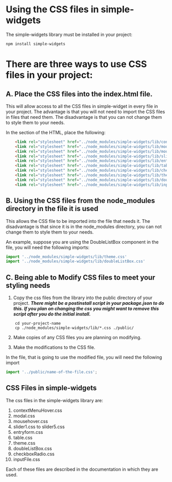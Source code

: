 # Using the CSS files in simple-widgets

The simple-widgets library must be installed in your project:

```
npm install simple-widgets
```

# There are three ways to use CSS files in your project:

## A. Place the CSS files into the index.html file.

This will allow access to all the CSS files in simple-widget in every file in your project.
The advantage is that you will not need to import the CSS files in files that need them.
The disadvantage is that you can not change them to style them to your needs.

In the <head> section of the HTML, place the following:
```html
    <link rel="stylesheet" href="../node_modules/simple-widgets/lib/contextMenuHover.css" />
    <link rel="stylesheet" href="../node_modules/simple-widgets/lib/modal.css" />
    <link rel="stylesheet" href="../node_modules/simple-widgets/lib/mousehover.css" />
    <link rel="stylesheet" href="../node_modules/simple-widgets/lib/slider(num).css" />
    <link rel="stylesheet" href="../node_modules/simple-widgets/lib/entryform.css" />
    <link rel="stylesheet" href="../node_modules/simple-widgets/lib/table.css" />
    <link rel="stylesheet" href="../node_modules/simple-widgets/lib/checkboxRadio.css" />
    <link rel="stylesheet" href="../node_modules/simple-widgets/lib/theme.css" />
    <link rel="stylesheet" href="../node_modules/simple-widgets/lib/doubleListBox.css" />
    <link rel="stylesheet" href="../node_modules/simple-widgets/lib/inputFile.css" />
```

## B. Using the CSS files from the node_modules directory in the file it is used

This allows the CSS file to be imported into the file that needs it.  The disadvantage is that since it is in the node_modules directory, you can not change them to style them to your needs.

An example, suppose you are using the DoubleListBox component in the file, you will need the following imports:

```javascript
import '../node_modules/simple-widgets/lib/theme.css'
import '../node_modules/simple-widgets/lib/doubleListBox.css'
```

## C. Being able to Modify CSS files to meet your styling needs

1. Copy the css files from the library into the public directory of your project.  ***There might be a postinstall script in your package.json to do this.  If you plan on changing the css you might want to remove this script after you do the initial install.***
```
    cd your-project-name
    cp ./node_modules/simple-widgets/lib/*.css ./public/
```

2.  Make copies of any CSS files you are planning on modifying.

3.  Make the modifications to the CSS file.

In the file, that is going to use the modified file, you will need the following import

```javascript
import '../public/name-of-the-file.css';
```

## CSS Files in simple-widgets

The css files in the simple-widgets library are:

1. contextMenuHover.css
2. modal.css
3. mousehover.css
4. slider1.css to slider5.css
5. entryform.css
6. table.css
7. theme.css
8. doubleListBox.css
9. checkboxRadio.css
10. inputFile.css

Each of these files are described in the documentation in which they are used.
